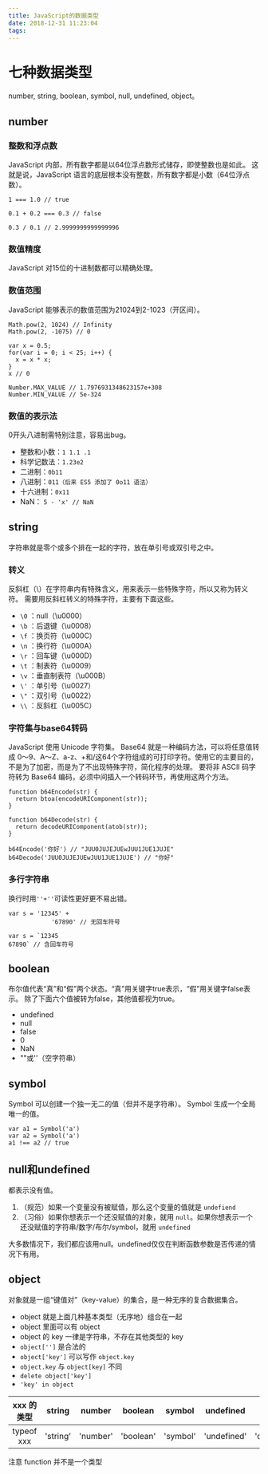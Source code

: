 ```yaml
---
title: JavaScript的数据类型
date: 2018-12-31 11:23:04
tags:
---
```


# 七种数据类型

number, string, boolean, symbol, null, undefined, object。

## number

### 整数和浮点数
JavaScript 内部，所有数字都是以64位浮点数形式储存，即使整数也是如此。
这就是说，JavaScript 语言的底层根本没有整数，所有数字都是小数（64位浮点数）。
```
1 === 1.0 // true

0.1 + 0.2 === 0.3 // false

0.3 / 0.1 // 2.9999999999999996
```

### 数值精度
JavaScript 对15位的十进制数都可以精确处理。

### 数值范围
JavaScript 能够表示的数值范围为21024到2-1023（开区间）。
```
Math.pow(2, 1024) // Infinity
Math.pow(2, -1075) // 0

var x = 0.5;
for(var i = 0; i < 25; i++) {
  x = x * x;
}
x // 0

Number.MAX_VALUE // 1.7976931348623157e+308
Number.MIN_VALUE // 5e-324
```

### 数值的表示法

0开头八进制需特别注意，容易出bug。

* 整数和小数：`1 1.1 .1`
* 科学记数法：`1.23e2`
* 二进制：`0b11`
* 八进制：`011（后来 ES5 添加了 0o11 语法）`
* 十六进制：`0x11`
* NaN： `5 - 'x' // NaN`

## string

字符串就是零个或多个排在一起的字符，放在单引号或双引号之中。

### 转义
反斜杠（\）在字符串内有特殊含义，用来表示一些特殊字符，所以又称为转义符。
需要用反斜杠转义的特殊字符，主要有下面这些。
* `\0` ：null（\u0000）
* `\b` ：后退键（\u0008）
* `\f` ：换页符（\u000C）
* `\n` ：换行符（\u000A）
* `\r` ：回车键（\u000D）
* `\t` ：制表符（\u0009）
* `\v` ：垂直制表符（\u000B）
* `\'` ：单引号（\u0027）
* `\"` ：双引号（\u0022）
* `\\` ：反斜杠（\u005C）

### 字符集与base64转码
JavaScript 使用 Unicode 字符集。
Base64 就是一种编码方法，可以将任意值转成 0～9、A～Z、a-z、+和/这64个字符组成的可打印字符。使用它的主要目的，不是为了加密，而是为了不出现特殊字符，简化程序的处理。
要将非 ASCII 码字符转为 Base64 编码，必须中间插入一个转码环节，再使用这两个方法。
```
function b64Encode(str) {
  return btoa(encodeURIComponent(str));
}

function b64Decode(str) {
  return decodeURIComponent(atob(str));
}

b64Encode('你好') // "JUU0JUJEJUEwJUU1JUE1JUJE"
b64Decode('JUU0JUJEJUEwJUU1JUE1JUJE') // "你好"
```

### 多行字符串

换行时用`''+''`可读性更好更不易出错。
```
var s = '12345' +
            '67890' // 无回车符号
 
var s = `12345
67890` // 含回车符号
```

## boolean
布尔值代表“真”和“假”两个状态。“真”用关键字true表示，“假”用关键字false表示。
除了下面六个值被转为false，其他值都视为true。
* undefined
* null
* false
* 0
* NaN
* ""或''（空字符串）

## symbol
Symbol 可以创建一个独一无二的值（但并不是字符串）。
Symbol 生成一个全局唯一的值。
```
var a1 = Symbol('a')
var a2 = Symbol('a')
a1 !== a2 // true
```

## null和undefined
都表示没有值。

1. （规范）如果一个变量没有被赋值，那么这个变量的值就是 `undefiend`
2. （习俗）如果你想表示一个还没赋值的对象，就用 `null`。如果你想表示一个还没赋值的字符串/数字/布尔/symbol，就用 `undefined`

大多数情况下，我们都应该用null。undefined仅仅在判断函数参数是否传递的情况下有用。

## object
对象就是一组“键值对”（key-value）的集合，是一种无序的复合数据集合。

* object 就是上面几种基本类型（无序地）组合在一起
* object 里面可以有 object
* object 的 key 一律是字符串，不存在其他类型的 key
* `object['']` 是合法的
* `object['key']` 可以写作 `object.key`
* `object.key` 与 `object[key]` 不同
* `delete object['key']`
* `'key' in object`

xxx 的类型|string|number|boolean|symbol|undefined|null|object|function
:---:|:---:|:---:|:---:|:---:|:---:|:---:|:---:|:---:
typeof xxx|'string'|'number'|'boolean'|'symbol'|'undefined'|'object'|'object'|'function'

注意 function 并不是一个类型